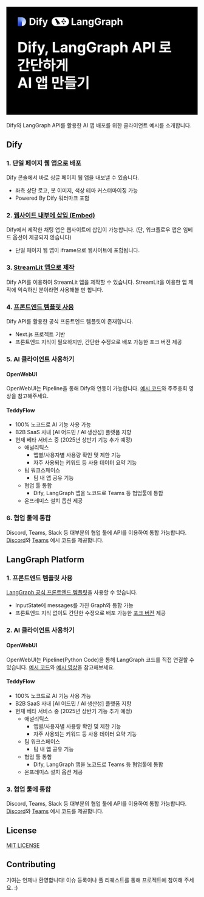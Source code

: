 ![](./assets/thumbnail.png)

Dify와 LangGraph API를 활용한 AI 앱 배포를 위한 클라이언트 예시를 소개합니다.

## Dify

### 1. 단일 페이지 웹 앱으로 배포

Dify 콘솔에서 바로 싱글 페이지 웹 앱을 내보낼 수 있습니다.

- 좌측 상단 로고, 봇 이미지, 색상 테마 커스터마이징 가능
- Powered By Dify 워터마크 포함

### 2. [웹사이트 내부에 삽입 (Embed)](https://github.com/teddynote-lab/dify-embedding-usecase/tree/6e69d5afed30d26ac7c77ad65faf413df97ca8cd)

Dify에서 제작한 채팅 앱은 웹사이트에 삽입이 가능합니다.
(단, 워크플로우 앱은 임베드 옵션이 제공되지 않습니다)

- 단일 페이지 웹 앱이 iframe으로 웹사이트에 포함됩니다.

### 3. [StreamLit 앱으로 제작]()

Dify API를 이용하여 StreamLit 앱을 제작할 수 있습니다.
StreamLit을 이용한 앱 제작에 익숙하신 분이라면 사용해볼 만 합니다.

### 4. [프론트엔드 템플릿 사용]()

Dify API를 활용한 공식 프론트엔드 템플릿이 존재합니다.

- Next.js 프로젝트 기반
- 프론트엔드 지식이 필요하지만, 간단한 수정으로 배포 가능한 포크 버전 제공

### 5. AI 클라이언트 사용하기

#### OpenWebUI

OpenWebUI는 Pipeline을 통해 Dify와 연동이 가능합니다.
[예시 코드](https://github.com/teddylee777/dify-openwebui)와 주주총회 영상을 참고해주세요.

#### TeddyFlow

- 100% 노코드로 AI 기능 사용 가능
- B2B SaaS 사내 [AI 어드민 / AI 생산성] 플랫폼 지향
- 현재 베타 서비스 중 (2025년 상반기 기능 추가 예정)
  - 애널리틱스
    - 앱별/사용자별 사용량 확인 및 제한 기능
    - 자주 사용되는 키워드 등 사용 데이터 요약 기능
  - 팀 워크스페이스
    - 팀 내 앱 공유 기능
  - 협업 툴 통합
    - Dify, LangGraph 앱을 노코드로 Teams 등 협업툴에 통합
  - 온프레미스 설치 옵션 제공

### 6. 협업 툴에 통합

Discord, Teams, Slack 등 대부분의 협업 툴에 API를 이용하여 통합 가능합니다.
[Discord](https://github.com/teddynote-lab/dify-langgraph-discord-bot)와 [Teams](https://github.com/teddynote-lab/dify-langgraph-teams-bot) 예시 코드를 제공합니다.

## LangGraph Platform

### 1. 프론트엔드 템플릿 사용

[LangGraph 공식 프론트엔드 템플릿](https://github.com/langchain-ai/agent-chat-ui)을 사용할 수 있습니다.

- InputState에 messages를 가진 Graph와 통합 가능
- 프론트엔드 지식 없이도 간단한 수정으로 배포 가능한 [포크 버전](https://github.com/teddynote-lab/langgraph-platform-webapp) 제공

### 2. AI 클라이언트 사용하기

#### OpenWebUI

OpenWebUI는 Pipeline(Python Code)을 통해 LangGraph 코드를 직접 연결할 수 있습니다.
[예시 코드](https://github.com/casedone/langgraph-agent-openwebui-demo)와 [예시 영상](https://www.youtube.com/live/4fg0KGmSjv8)을 참고해보세요.

#### TeddyFlow

- 100% 노코드로 AI 기능 사용 가능
- B2B SaaS 사내 [AI 어드민 / AI 생산성] 플랫폼 지향
- 현재 베타 서비스 중 (2025년 상반기 기능 추가 예정)
  - 애널리틱스
    - 앱별/사용자별 사용량 확인 및 제한 기능
    - 자주 사용되는 키워드 등 사용 데이터 요약 기능
  - 팀 워크스페이스
    - 팀 내 앱 공유 기능
  - 협업 툴 통합
    - Dify, LangGraph 앱을 노코드로 Teams 등 협업툴에 통합
  - 온프레미스 설치 옵션 제공

### 3. 협업 툴에 통합

Discord, Teams, Slack 등 대부분의 협업 툴에 API를 이용하여 통합 가능합니다.
[Discord](https://github.com/teddynote-lab/dify-langgraph-discord-bot)와 [Teams](https://github.com/teddynote-lab/dify-langgraph-teams-bot) 예시 코드를 제공합니다.

## License

[MIT LICENSE](LICENSE.md)

## Contributing

기여는 언제나 환영합니다! 이슈 등록이나 풀 리퀘스트를 통해 프로젝트에 참여해 주세요. :)
